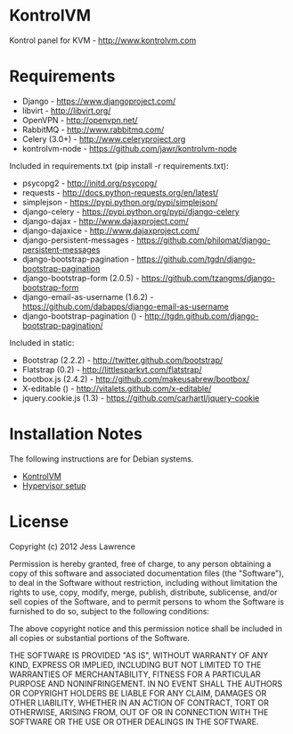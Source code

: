 KontrolVM
=========

Kontrol panel for KVM - http://www.kontrolvm.com

Requirements
============

* Django - https://www.djangoproject.com/
* libvirt - http://libvirt.org/
* OpenVPN - http://openvpn.net/
* RabbitMQ - http://www.rabbitmq.com/
* Celery (3.0+) - http://www.celeryproject.org
* kontrolvm-node - https://github.com/jawr/kontrolvm-node

Included in requirements.txt (pip install -r requirements.txt):

* psycopg2 - http://initd.org/psycopg/
* requests - http://docs.python-requests.org/en/latest/
* simplejson - https://pypi.python.org/pypi/simplejson/
* django-celery - https://pypi.python.org/pypi/django-celery
* django-dajax - http://www.dajaxproject.com/
* django-dajaxice - http://www.dajaxproject.com/
* django-persistent-messages - https://github.com/philomat/django-persistent-messages
* django-bootstrap-pagination - https://github.com/tgdn/django-bootstrap-pagination
* django-bootstrap-form (2.0.5) - https://github.com/tzangms/django-bootstrap-form
* django-email-as-username (1.6.2) - https://github.com/dabapps/django-email-as-username
* django-bootstrap-pagination () - http://tgdn.github.com/django-bootstrap-pagination/

Included in static:

* Bootstrap (2.2.2) - http://twitter.github.com/bootstrap/
* Flatstrap (0.2) - http://littlesparkvt.com/flatstrap/
* bootbox.js (2.4.2) - http://github.com/makeusabrew/bootbox/
* X-editable () - http://vitalets.github.com/x-editable/
* jquery.cookie.js (1.3) - https://github.com/carhartl/jquery-cookie

Installation Notes
==================
The following instructions are for Debian systems.

* [KontrolVM](https://github.com/jawr/kontrolvm/wiki/Installation-Debian-Wheezy-7.0.0)
* [Hypervisor setup](https://github.com/jawr/kontrolvm/wiki/Hypervisor-Installation-Debian-Wheezy-7.0.0)

License
=======
Copyright (c) 2012 Jess Lawrence

Permission is hereby granted, free of charge, to any person obtaining a copy of this software and associated documentation files (the "Software"), to deal in the Software without restriction, including without limitation the rights to use, copy, modify, merge, publish, distribute, sublicense, and/or sell copies of the Software, and to permit persons to whom the Software is furnished to do so, subject to the following conditions:

The above copyright notice and this permission notice shall be included in all copies or substantial portions of the Software.

THE SOFTWARE IS PROVIDED "AS IS", WITHOUT WARRANTY OF ANY KIND, EXPRESS OR IMPLIED, INCLUDING BUT NOT LIMITED TO THE WARRANTIES OF MERCHANTABILITY, FITNESS FOR A PARTICULAR PURPOSE AND NONINFRINGEMENT. IN NO EVENT SHALL THE AUTHORS OR COPYRIGHT HOLDERS BE LIABLE FOR ANY CLAIM, DAMAGES OR OTHER LIABILITY, WHETHER IN AN ACTION OF CONTRACT, TORT OR OTHERWISE, ARISING FROM, OUT OF OR IN CONNECTION WITH THE SOFTWARE OR THE USE OR OTHER DEALINGS IN THE SOFTWARE.
